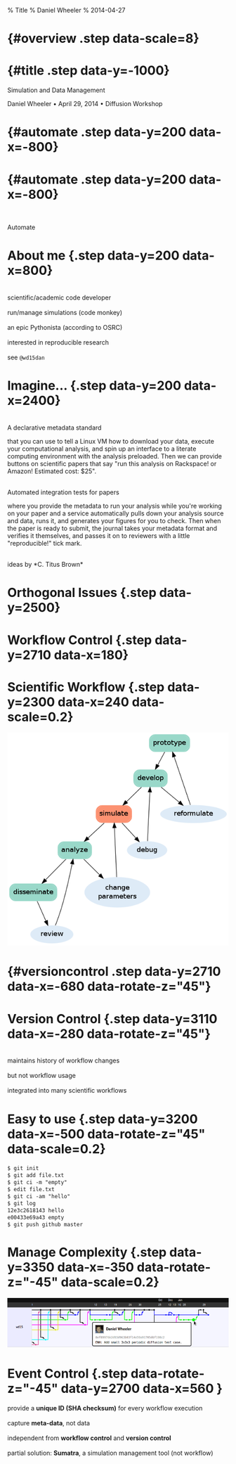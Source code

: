 % Title
% Daniel Wheeler
% 2014-04-27

# {#overview .step data-scale=8}

   
# {#title .step data-y=-1000}

<p class="title">Simulation and Data Management</p>

<p class="footer">
    Daniel Wheeler &bull;
    April 29, 2014 &bull;
    Diffusion Workshop
</p>


# {#automate .step data-y=200 data-x=-800}

# {#automate .step data-y=200 data-x=-800}

<br>
<p class="title"> Automate </p>

# About me {.step data-y=200 data-x=800}

<br>
scientific/academic code developer
<br>
<br>
run/manage simulations (code monkey)
<br>
<br>
an epic Pythonista (according to OSRC)
<br>
<br>
interested in reproducible research
<br>
<br>
see <code class="twitter">@wd15dan</code>

# Imagine... {.step data-y=200 data-x=2400}

<br>
A declarative metadata standard<p class="small"> that you can use to
tell a Linux VM how to download your data, execute your computational
analysis, and spin up an interface to a literate computing environment
with the analysis preloaded. Then we can provide buttons on scientific
papers that say "run this analysis on Rackspace! or Amazon! Estimated
cost: $25".</p>
<br>
Automated integration tests for papers <p class="small">
where you provide the metadata to run your analysis while you're
working on your paper and a service automatically pulls down your
analysis source and data, runs it, and generates your figures for you
to check. Then when the paper is ready to submit, the journal takes
your metadata format and verifies it themselves, and passes it on to
reviewers with a little "reproducible!" tick mark.
</p>
<br>
ideas by *C. Titus Brown*

# Orthogonal Issues {.step data-y=2500}

<div class="up-triangle"></div>

# Workflow Control {.step data-y=2710 data-x=180}

# Scientific Workflow {.step data-y=2300 data-x=240 data-scale=0.2}

<img class="center" src="images/workflow.png"></img>

# {#versioncontrol .step data-y=2710 data-x=-680 data-rotate-z="45"}


# Version Control {.step data-y=3110 data-x=-280 data-rotate-z="45"}

<br>
maintains history of workflow changes 
<br>
<br>
but not workflow usage
<br>
<br>
integrated into many scientific workflows

# Easy to use {.step data-y=3200 data-x=-500 data-rotate-z="45" data-scale=0.2}


~~~~{.console}
$ git init
$ git add file.txt
$ git ci -m "empty"
$ edit file.txt
$ git ci -am "hello"
$ git log
12e3c2618143 hello
e00433e69a43 empty
$ git push github master
~~~~

# Manage Complexity {.step data-y=3350 data-x=-350 data-rotate-z="-45" data-scale=0.2}

![](images/network.png)

# Event Control {.step data-rotate-z="-45" data-y=2700 data-x=560 }

provide a **unique ID (SHA checksum)** for every workflow execution
<br>
<br>
capture **meta-data**, not data
<br>
<br>
independent from **workflow control** and **version control**
<br>
<br>
partial solution: **Sumatra**, a simulation management tool (not workflow)




